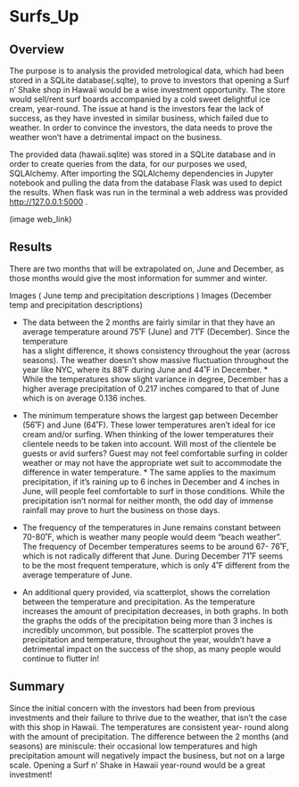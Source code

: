 # Surfs_Up 

## Overview


The purpose is to analysis the provided metrological data, which had been stored in a SQLite database(.sqlte), to prove to investors that opening a Surf n’ Shake shop in Hawaii would be a wise investment opportunity. The store would sell/rent surf boards accompanied by a cold sweet delightful ice cream, year-round. The issue at hand is the investors fear the lack of success, as they have invested in similar business, which failed due to weather. In order to convince the investors, the data needs to prove the weather won’t have a detrimental impact on the business. 


The provided data (hawaii.sqlite) was stored in a SQLite database and in order to create queries from the data, for our purposes we used, SQLAlchemy. After importing the SQLAlchemy dependencies in Jupyter notebook and pulling the data from the database Flask was used to depict the results. When flask was run in the terminal a web address was provided http://127.0.0.1:5000 . 

(image web_link)


## Results 

There are two months that will be extrapolated on, June and December, as those months would give the most information for summer and winter. 

Images ( June temp and precipitation descriptions )
Images (December temp and precipitation descriptions)


* The data between the 2 months are fairly similar in that they have an average temperature around 75˚F (June) and 71˚F (December). Since the temperature   
  has a slight difference, it shows consistency throughout the year (across seasons).  The weather doesn’t show massive fluctuation throughout the year 
  like NYC, where its 88˚F during June and 44˚F in December. 
        * While the temperatures show slight variance in degree, December has a higher average precipitation of 0.217 inches compared to that of June which 
          is on average 0.136 inches. 

* The minimum temperature shows the largest gap between December (56˚F) and June (64˚F). These lower temperatures aren’t ideal for ice cream and/or 
  surfing. When thinking of the lower temperatures their clientele needs to be taken into account. Will most of the clientele be guests or avid surfers? 
  Guest may not feel comfortable surfing in colder weather or may not have the appropriate wet suit to accommodate the difference in water temperature. 
        * The same applies to the maximum precipitation, if it’s raining up to 6 inches in December and 4 inches in June, will people feel comfortable to 
          surf in those conditions. While the precipitation isn’t normal for neither month, the odd day of immense rainfall may prove to hurt the business 
          on those days. 
*	The frequency of the temperatures in June remains constant between 70-80˚F, which is weather many people would deem “beach weather”.  The frequency of 
  December temperatures seems to be around 67- 76˚F, which is not radically different that June. During December 71˚F seems to be the most frequent 
  temperature, which is only 4˚F different from the average temperature of June.  
*	An additional query provided, via scatterplot, shows the correlation between the temperature and precipitation. As the temperature increases the amount 
  of precipitation decreases, in both graphs. In both the graphs the odds of the precipitation being more than 3 inches is incredibly uncommon, but 
  possible. The scatterplot proves the precipitation and temperature, throughout the year,  wouldn’t have a detrimental impact on the success of the shop, 
  as many people would continue to flutter in! 


## Summary 


Since the initial concern with the investors had been from previous investments and their failure to thrive due to the weather, that isn’t the case with this shop in Hawaii. The temperatures are consistent year- round along with the amount of precipitation. The difference between the 2 months (and seasons) are miniscule: their occasional low temperatures and high precipitation amount will negatively impact the business, but not on a large scale. Opening a Surf n’ Shake in Hawaii year-round would be a great investment!
